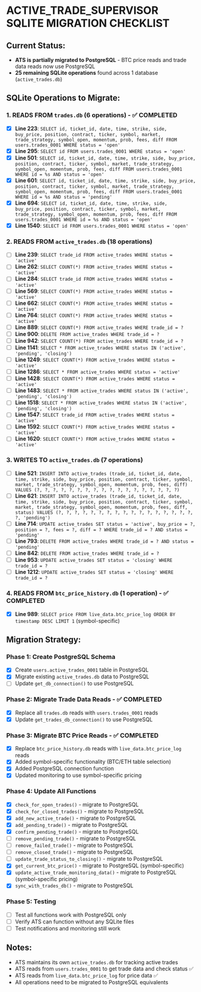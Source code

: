 # **ACTIVE_TRADE_SUPERVISOR SQLITE MIGRATION CHECKLIST**

## **Current Status:**
- **ATS is partially migrated to PostgreSQL** - BTC price reads and trade data reads now use PostgreSQL
- **25 remaining SQLite operations** found across 1 database (`active_trades.db`)

## **SQLite Operations to Migrate:**

### **1. READS FROM `trades.db` (6 operations) - ✅ COMPLETED**
- [x] **Line 223**: `SELECT id, ticket_id, date, time, strike, side, buy_price, position, contract, ticker, symbol, market, trade_strategy, symbol_open, momentum, prob, fees, diff FROM users.trades_0001 WHERE status = 'open'`
- [x] **Line 295**: `SELECT id FROM users.trades_0001 WHERE status = 'open'`
- [x] **Line 501**: `SELECT id, ticket_id, date, time, strike, side, buy_price, position, contract, ticker, symbol, market, trade_strategy, symbol_open, momentum, prob, fees, diff FROM users.trades_0001 WHERE id = %s AND status = 'open'`
- [x] **Line 601**: `SELECT id, ticket_id, date, time, strike, side, buy_price, position, contract, ticker, symbol, market, trade_strategy, symbol_open, momentum, prob, fees, diff FROM users.trades_0001 WHERE id = %s AND status = 'pending'`
- [x] **Line 694**: `SELECT id, ticket_id, date, time, strike, side, buy_price, position, contract, ticker, symbol, market, trade_strategy, symbol_open, momentum, prob, fees, diff FROM users.trades_0001 WHERE id = %s AND status = 'open'`
- [x] **Line 1540**: `SELECT id FROM users.trades_0001 WHERE status = 'open'`

### **2. READS FROM `active_trades.db` (18 operations)**
- [ ] **Line 239**: `SELECT trade_id FROM active_trades WHERE status = 'active'`
- [ ] **Line 262**: `SELECT COUNT(*) FROM active_trades WHERE status = 'active'`
- [ ] **Line 284**: `SELECT trade_id FROM active_trades WHERE status = 'active'`
- [ ] **Line 569**: `SELECT COUNT(*) FROM active_trades WHERE status = 'active'`
- [ ] **Line 662**: `SELECT COUNT(*) FROM active_trades WHERE status = 'active'`
- [ ] **Line 764**: `SELECT COUNT(*) FROM active_trades WHERE status = 'active'`
- [ ] **Line 889**: `SELECT COUNT(*) FROM active_trades WHERE trade_id = ?`
- [ ] **Line 900**: `DELETE FROM active_trades WHERE trade_id = ?`
- [ ] **Line 942**: `SELECT COUNT(*) FROM active_trades WHERE trade_id = ?`
- [ ] **Line 1141**: `SELECT * FROM active_trades WHERE status IN ('active', 'pending', 'closing')`
- [ ] **Line 1249**: `SELECT COUNT(*) FROM active_trades WHERE status = 'active'`
- [ ] **Line 1286**: `SELECT * FROM active_trades WHERE status = 'active'`
- [ ] **Line 1428**: `SELECT COUNT(*) FROM active_trades WHERE status = 'active'`
- [ ] **Line 1483**: `SELECT * FROM active_trades WHERE status IN ('active', 'pending', 'closing')`
- [ ] **Line 1518**: `SELECT * FROM active_trades WHERE status IN ('active', 'pending', 'closing')`
- [ ] **Line 1547**: `SELECT trade_id FROM active_trades WHERE status = 'active'`
- [ ] **Line 1592**: `SELECT COUNT(*) FROM active_trades WHERE status = 'active'`
- [ ] **Line 1620**: `SELECT COUNT(*) FROM active_trades WHERE status = 'active'`

### **3. WRITES TO `active_trades.db` (7 operations)**
- [ ] **Line 521**: `INSERT INTO active_trades (trade_id, ticket_id, date, time, strike, side, buy_price, position, contract, ticker, symbol, market, trade_strategy, symbol_open, momentum, prob, fees, diff) VALUES (?, ?, ?, ?, ?, ?, ?, ?, ?, ?, ?, ?, ?, ?, ?, ?, ?, ?)`
- [ ] **Line 621**: `INSERT INTO active_trades (trade_id, ticket_id, date, time, strike, side, buy_price, position, contract, ticker, symbol, market, trade_strategy, symbol_open, momentum, prob, fees, diff, status) VALUES (?, ?, ?, ?, ?, ?, ?, ?, ?, ?, ?, ?, ?, ?, ?, ?, ?, ?, 'pending')`
- [ ] **Line 714**: `UPDATE active_trades SET status = 'active', buy_price = ?, position = ?, fees = ?, diff = ? WHERE trade_id = ? AND status = 'pending'`
- [ ] **Line 793**: `DELETE FROM active_trades WHERE trade_id = ? AND status = 'pending'`
- [ ] **Line 842**: `DELETE FROM active_trades WHERE trade_id = ?`
- [ ] **Line 953**: `UPDATE active_trades SET status = 'closing' WHERE trade_id = ?`
- [ ] **Line 1212**: `UPDATE active_trades SET status = 'closing' WHERE trade_id = ?`

### **4. READS FROM `btc_price_history.db` (1 operation) - ✅ COMPLETED**
- [x] **Line 989**: `SELECT price FROM live_data.btc_price_log ORDER BY timestamp DESC LIMIT 1` (symbol-specific)

## **Migration Strategy:**

### **Phase 1: Create PostgreSQL Schema**
- [x] Create `users.active_trades_0001` table in PostgreSQL
- [x] Migrate existing `active_trades.db` data to PostgreSQL
- [ ] Update `get_db_connection()` to use PostgreSQL

### **Phase 2: Migrate Trade Data Reads - ✅ COMPLETED**
- [x] Replace all `trades.db` reads with `users.trades_0001` reads
- [x] Update `get_trades_db_connection()` to use PostgreSQL

### **Phase 3: Migrate BTC Price Reads - ✅ COMPLETED**
- [x] Replace `btc_price_history.db` reads with `live_data.btc_price_log` reads
- [x] Added symbol-specific functionality (BTC/ETH table selection)
- [x] Added PostgreSQL connection function
- [x] Updated monitoring to use symbol-specific pricing

### **Phase 4: Update All Functions**
- [x] `check_for_open_trades()` - migrate to PostgreSQL
- [x] `check_for_closed_trades()` - migrate to PostgreSQL
- [x] `add_new_active_trade()` - migrate to PostgreSQL
- [x] `add_pending_trade()` - migrate to PostgreSQL
- [x] `confirm_pending_trade()` - migrate to PostgreSQL
- [ ] `remove_pending_trade()` - migrate to PostgreSQL
- [ ] `remove_failed_trade()` - migrate to PostgreSQL
- [ ] `remove_closed_trade()` - migrate to PostgreSQL
- [ ] `update_trade_status_to_closing()` - migrate to PostgreSQL
- [x] `get_current_btc_price()` - migrate to PostgreSQL (symbol-specific)
- [x] `update_active_trade_monitoring_data()` - migrate to PostgreSQL (symbol-specific pricing)
- [x] `sync_with_trades_db()` - migrate to PostgreSQL

### **Phase 5: Testing**
- [ ] Test all functions work with PostgreSQL only
- [ ] Verify ATS can function without any SQLite files
- [ ] Test notifications and monitoring still work

## **Notes:**
- ATS maintains its own `active_trades.db` for tracking active trades
- ATS reads from `users.trades_0001` to get trade data and check status ✅
- ATS reads from `live_data.btc_price_log` for price data ✅
- All operations need to be migrated to PostgreSQL equivalents 